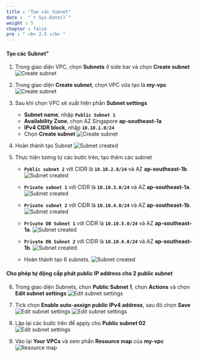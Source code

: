 ```yaml
---
title : "Tạo các Subnet"
date :  "`r Sys.Date()`" 
weight : 5
chapter : false
pre : " <b> 2.5 </b> "
---
```


#### Tạo các Subnet"

1. Trong giao diện VPC, chọn **Subnets** ở side bar và chọn **Create subnet**
![Create subnet](/workshop01-AWS-FCJ-2024/images/2-5/01.png?width=50pc)

2. Trong giao diện **Create subnet**, chọn VPC vừa tạo là **my-vpc**
![Create subnet](/workshop01-AWS-FCJ-2024/images/2-5/02.png?width=50pc)

3. Sau khi chọn VPC sẽ xuất hiện phần **Subnet settings**
    - **Subnet name**, nhập **`Public Subnet 1`**
    - **Availability Zone**, chọn AZ Singapore **ap-southeast-1a**
    - **IPv4 CIDR block**, nhập **`10.10.1.0/24`** 
    - Chọn **Create subnet**
![Create subnet](/workshop01-AWS-FCJ-2024/images/2-5/03.png?width=50pc)

4. Hoàn thành tạo Subnet
![Subnet created](/workshop01-AWS-FCJ-2024/images/2-5/04.png?width=50pc)

5. Thực hiện tương tự các bước trên, tạo thêm các subnet
    - **`Public subnet 2`** với CIDR là **`10.10.2.0/24`** và AZ **ap-southeast-1b**.
![Subnet created](/workshop01-AWS-FCJ-2024/images/2-5/05.png?width=50pc)

    - **`Private subnet 1`** với CIDR là **`10.10.3.0/24`** và AZ **ap-southeast-1a**.
![Subnet created](/workshop01-AWS-FCJ-2024/images/2-5/06.png?width=50pc)

    - **`Private subnet 2`** với CIDR là **`10.10.4.0/24`** và AZ **ap-southeast-1b**.
![Subnet created](/workshop01-AWS-FCJ-2024/images/2-5/07.png?width=50pc)

    - **`Private DB Subnet 1`** với CIDR là **`10.10.5.0/24`** và AZ **ap-southeast-1a**.
![Subnet created](/workshop01-AWS-FCJ-2024/images/2-5/08.png?width=50pc)

    - **`Private DB Subnet 2`** với CIDR là **`10.10.6.0/24`** và AZ **ap-southeast-1b**.
![Subnet created](/workshop01-AWS-FCJ-2024/images/2-5/09.png?width=50pc)

    - Hoàn thành tạo 6 subnets.
![Subnet created](/workshop01-AWS-FCJ-2024/images/2-5/10.png?width=50pc)

#### Cho phép tự động cấp phát public IP address cho 2 public subnet
6. Trong giao diện Subnets, chọn **Public Subnet 1**, chọn **Actions** và chọn **Edit subnet settings**
![Edit subnet settings](/workshop01-AWS-FCJ-2024/images/2-5/11.png?width=50pc)

7. Tick chọn **Enable auto-assign public IPv4 address**, sau đó chọn **Save**
![Edit subnet settings](/workshop01-AWS-FCJ-2024/images/2-5/12.png?width=50pc)
![Edit subnet settings](/workshop01-AWS-FCJ-2024/images/2-5/13.png?width=50pc)

8. Lặp lại các bước trên để apply cho **Public subnet 02**
![Edit subnet settings](/workshop01-AWS-FCJ-2024/images/2-5/14.png?width=50pc)

9. Vào lại **Your VPCs** và xem phần **Resource map** của **my-vpc**
![Resource map](/workshop01-AWS-FCJ-2024/images/2-5/15.png?width=50pc)